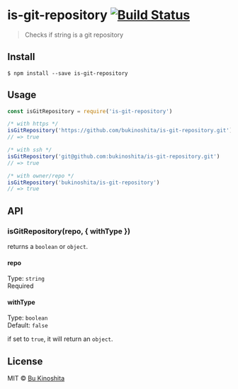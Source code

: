 # is-git-repository [![Build Status](https://travis-ci.org/bukinoshita/is-git-repository.svg?branch=master)](https://travis-ci.org/bukinoshita/is-git-repository)

> Checks if string is a git repository

## Install

```
$ npm install --save is-git-repository
```

## Usage
```js
const isGitRepository = require('is-git-repository')

/* with https */
isGitRepository('https://github.com/bukinoshita/is-git-repository.git')
// => true

/* with ssh */
isGitRepository('git@github.com:bukinoshita/is-git-repository.git')
// => true

/* with owner/repo */
isGitRepository('bukinoshita/is-git-repository')
// => true
```

## API

### isGitRepository(repo, { withType })

returns a `boolean` or `object`.

#### repo

Type: `string`<br/>
Required

#### withType

Type: `boolean`<br/>
Default: `false`

if set to `true`, it will return an `object`.

## License

MIT © [Bu Kinoshita](https://bukinoshita.io)
